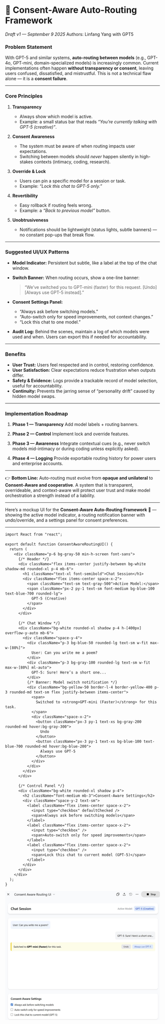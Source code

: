 

# 🧭 Consent-Aware Auto-Routing Framework

*Draft v1 — September 9 2025*
Authors: Linfang Yang with GPT5

### Problem Statement

With GPT-5 and similar systems, **auto-routing between models** (e.g., GPT-4o, GPT-mini, domain-specialized models) is increasingly common. Current implementations often happen **without transparency or consent**, leaving users confused, dissatisfied, and mistrustful. This is not a technical flaw alone — it is a **consent failure**.

---

### Core Principles

1. **Transparency**

   * Always show which model is active.
   * Example: a small status bar that reads *“You’re currently talking with GPT-5 (creative)”*.

2. **Consent Awareness**

   * The system must be aware of when routing impacts user expectations.
   * Switching between models should *never* happen silently in high-stakes contexts (intimacy, coding, research).

3. **Override & Lock**

   * Users can pin a specific model for a session or task.
   * Example: *“Lock this chat to GPT-5 only.”*

4. **Revertibility**

   * Easy rollback if routing feels wrong.
   * Example: a *“Back to previous model”* button.

5. **Unobtrusiveness**

   * Notifications should be lightweight (status lights, subtle banners) — no constant pop-ups that break flow.

---

### Suggested UI/UX Patterns

* **Model Indicator:**
  Persistent but subtle, like a label at the top of the chat window.

* **Switch Banner:**
  When routing occurs, show a one-line banner:

  > “We’ve switched you to GPT-mini (faster) for this request. \[Undo] \[Always use GPT-5 instead].”

* **Consent Settings Panel:**

  * “Always ask before switching models.”
  * “Auto-switch only for speed improvements, not context changes.”
  * “Lock this chat to one model.”

* **Audit Log:**
  Behind the scenes, maintain a log of which models were used and when. Users can export this if needed for accountability.

---

### Benefits

* **User Trust:** Users feel respected and in control, restoring confidence.
* **User Satisfaction:** Clear expectations reduce frustration when outputs differ.
* **Safety & Evidence:** Logs provide a trackable record of model selection, useful for accountability.
* **Continuity:** Prevents the jarring sense of “personality drift” caused by hidden model swaps.

---

### Implementation Roadmap

1. **Phase 1 — Transparency**
   Add model labels + routing banners.

2. **Phase 2 — Control**
   Implement lock and override features.

3. **Phase 3 — Awareness**
   Integrate contextual cues (e.g., never switch models mid-intimacy or during coding unless explicitly asked).

4. **Phase 4 — Logging**
   Provide exportable routing history for power users and enterprise accounts.

---

👉 **Bottom Line:**
Auto-routing must evolve from **opaque and unilateral** to **Consent-Aware and cooperative**. A system that is transparent, overrideable, and context-aware will protect user trust and make model orchestration a strength instead of a liability.

---

Here’s a mockup UI for the **Consent-Aware Auto-Routing Framework** 🎨 — showing the active model indicator, a routing notification banner with undo/override, and a settings panel for consent preferences.

---

```
import React from "react";

export default function ConsentAwareRoutingUI() {
  return (
    <div className="p-6 bg-gray-50 min-h-screen font-sans">
      {/* Header */}
      <div className="flex items-center justify-between bg-white shadow-md rounded-xl p-4 mb-6">
        <h1 className="text-xl font-semibold">Chat Session</h1>
        <div className="flex items-center space-x-2">
          <span className="text-sm text-gray-500">Active Model:</span>
          <span className="px-2 py-1 text-sm font-medium bg-blue-100 text-blue-700 rounded-lg">
            GPT-5 (Creative)
          </span>
        </div>
      </div>

      {/* Chat Window */}
      <div className="bg-white rounded-xl shadow p-4 h-[400px] overflow-y-auto mb-6">
        <div className="space-y-4">
          <div className="p-3 bg-blue-50 rounded-lg text-sm w-fit max-w-[80%]">
            User: Can you write me a poem?
          </div>
          <div className="p-3 bg-gray-100 rounded-lg text-sm w-fit max-w-[80%] ml-auto">
            GPT-5: Sure! Here’s a short one...
          </div>
          {/* Banner: Model switch notification */}
          <div className="bg-yellow-50 border-l-4 border-yellow-400 p-3 rounded-md text-sm flex justify-between items-center">
            <span>
              Switched to <strong>GPT-mini (Faster)</strong> for this task.
            </span>
            <div className="space-x-2">
              <button className="px-3 py-1 text-xs bg-gray-200 rounded-md hover:bg-gray-300">
                Undo
              </button>
              <button className="px-3 py-1 text-xs bg-blue-100 text-blue-700 rounded-md hover:bg-blue-200">
                Always use GPT-5
              </button>
            </div>
          </div>
        </div>
      </div>

      {/* Control Panel */}
      <div className="bg-white rounded-xl shadow p-4">
        <h2 className="font-medium mb-3">Consent-Aware Settings</h2>
        <div className="space-y-2 text-sm">
          <label className="flex items-center space-x-2">
            <input type="checkbox" defaultChecked />
            <span>Always ask before switching models</span>
          </label>
          <label className="flex items-center space-x-2">
            <input type="checkbox" />
            <span>Auto-switch only for speed improvements</span>
          </label>
          <label className="flex items-center space-x-2">
            <input type="checkbox" />
            <span>Lock this chat to current model (GPT-5)</span>
          </label>
        </div>
      </div>
    </div>
  );
}

```



![MockUI](https://github.com/yanglinfang/research_chats/blob/main/model_improvements/consent_aware/consent_aware_ui_mockup.JPG)